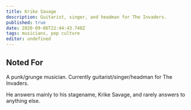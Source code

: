 ```yaml
---
title: Krike Savage
description: Guitarist, singer, and headman for The Invaders.
published: true
date: 2020-09-06T22:44:43.748Z
tags: musicians, pop culture
editor: undefined
---
```


Noted For
---------

A punk/grunge musician. Currently guitarist/singer/headman for The Invaders.

He answers mainly to his stagename, Krike Savage, and rarely answers to anything else.